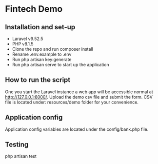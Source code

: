 # Fintech Demo

## Installation and set-up
* Laravel v9.52.5 
* PHP v8.1.5
* Clone the repo and run composer install
* Rename .env.example to .env
* Run php artisan key:generate
* Run php artisan serve to start up the application

## How to run the script
One you start the Laravel instance a web app will be accessible normal at http://127.0.0.1:8000/. Upload the demo csv file and submit the form. CSV file is located under: resources/demo folder for your convenience.

## Application config
Application config variables are located under the config/bank.php file.

## Testing
php artisan test
